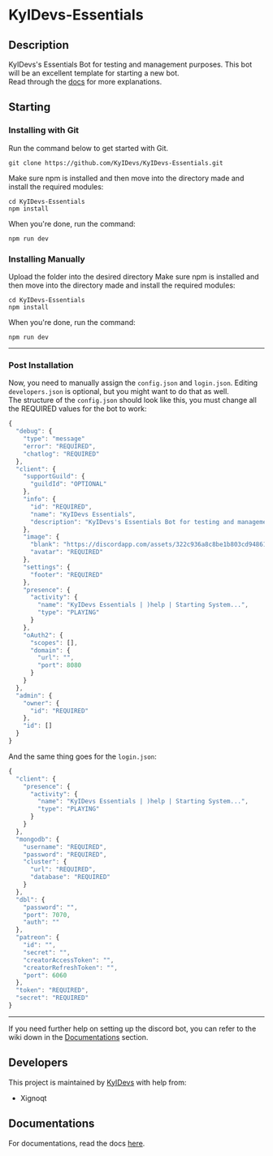 # KyIDevs-Essentials
## Description
KyIDevs's Essentials Bot for testing and management purposes. This bot will be an excellent template for starting a new bot.<br>
Read through the [docs](https://kyidevs.github.io/discord-bots/essentials) for more explanations.
## Starting
### Installing with Git
Run the command below to get started with Git.
```
git clone https://github.com/KyIDevs/KyIDevs-Essentials.git
```
Make sure npm is installed and then move into the directory made and install the required modules:
```
cd KyIDevs-Essentials
npm install
```
When you're done, run the command:
```
npm run dev
```
### Installing Manually
Upload the folder into the desired directory
Make sure npm is installed and then move into the directory made and install the required modules:
```
cd KyIDevs-Essentials
npm install
```
When you're done, run the command:
```
npm run dev
```

<hr>

### Post Installation
Now, you need to manually assign the `config.json` and `login.json`. Editing `developers.json` is optional, but you might want to do that as well.<br>
The structure of the `config.json` should look like this, you must change all the REQUIRED values for the bot to work:
```js
{
  "debug": {
    "type": "message"
    "error": "REQUIRED",
    "chatlog": "REQUIRED"
  },
  "client": {
    "supportGuild": {
      "guildId": "OPTIONAL"
    },
    "info": {
      "id": "REQUIRED",
      "name": "KyIDevs Essentials",
      "description": "KyIDevs's Essentials Bot for testing and management purposes"
    },
    "image": {
      "blank": "https://discordapp.com/assets/322c936a8c8be1b803cd94861bdfa868.png",
      "avatar": "REQUIRED"
    },
    "settings": {
      "footer": "REQUIRED"
    },
    "presence": {
      "activity": {
        "name": "KyIDevs Essentials | )help | Starting System...",
        "type": "PLAYING"
      }
    },
    "oAuth2": {
      "scopes": [],
      "domain": {
        "url": "",
        "port": 8080
      }
    }
  },
  "admin": {
    "owner": {
      "id": "REQUIRED"
    },
    "id": []
  }
}
```
And the same thing goes for the `login.json`:
```js
{
  "client": {
    "presence": {
      "activity": {
        "name": "KyIDevs Essentials | )help | Starting System...",
        "type": "PLAYING"
      }
    }
  },
  "mongodb": {
    "username": "REQUIRED",
    "password": "REQUIRED",
    "cluster": {
      "url": "REQUIRED",
      "database": "REQUIRED"
    }
  },
  "dbl": {
    "password": "",
    "port": 7070,
    "auth": ""
  },
  "patreon": {
    "id": "",
    "secret": "",
    "creatorAccessToken": "",
    "creatorRefreshToken": "",
    "port": 6060
  },
  "token": "REQUIRED",
  "secret": "REQUIRED"
}
```

<hr>

If you need further help on setting up the discord bot, you can refer to the wiki down in the [Documentations](https://github.com/KyIDevs/KyIDevs-Essentials#Documentations) section.
## Developers
This project is maintained by [KyIDevs](https://github.com/KyIDevs) with help from:
* Xignoqt

## Documentations
For documentations, read the docs [here](https://kyidevs.github.io/discord-bots/essentials/documentations).
